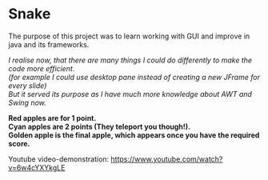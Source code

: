 # Snake  

The purpose of this project was to learn working with GUI and improve in java and its frameworks.  
  
_I realise now, that there are many things I could do differently to make the code more efficient.  
(for example I could use desktop pane instead of creating a new JFrame for every slide)  
But it served its purpose as I have much more knowledge about AWT and Swing now._  
  
  
**Red apples are for 1 point.  
Cyan apples are 2 points (They teleport you though!).  
Golden apple is the final apple, which appears once you have the required score.**  

Youtube video-demonstration: https://www.youtube.com/watch?v=6w4cYXYkgLE
